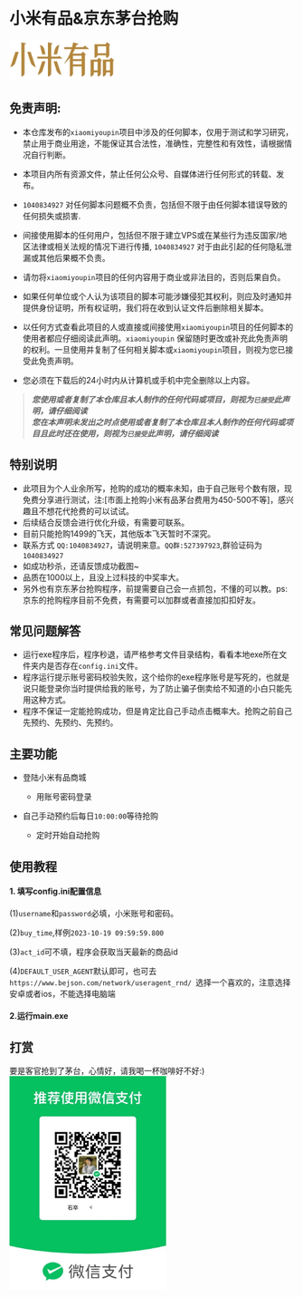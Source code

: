 # 小米有品&京东茅台抢购
<img src='images/youpin.jpg' />

## 免责声明:

* 本仓库发布的`xiaomiyoupin`项目中涉及的任何脚本，仅用于测试和学习研究，禁止用于商业用途，不能保证其合法性，准确性，完整性和有效性，请根据情况自行判断。

* 本项目内所有资源文件，禁止任何公众号、自媒体进行任何形式的转载、发布。

* `1040834927` 对任何脚本问题概不负责，包括但不限于由任何脚本错误导致的任何损失或损害.

* 间接使用脚本的任何用户，包括但不限于建立VPS或在某些行为违反国家/地区法律或相关法规的情况下进行传播, `1040834927` 对于由此引起的任何隐私泄漏或其他后果概不负责。

* 请勿将`xiaomiyoupin`项目的任何内容用于商业或非法目的，否则后果自负。

* 如果任何单位或个人认为该项目的脚本可能涉嫌侵犯其权利，则应及时通知并提供身份证明，所有权证明，我们将在收到认证文件后删除相关脚本。

* 以任何方式查看此项目的人或直接或间接使用`xiaomiyoupin`项目的任何脚本的使用者都应仔细阅读此声明。`xiaomiyoupin` 保留随时更改或补充此免责声明的权利。一旦使用并复制了任何相关脚本或`xiaomiyoupin`项目，则视为您已接受此免责声明。
  
* 您必须在下载后的24小时内从计算机或手机中完全删除以上内容。  
  

> ***您使用或者复制了本仓库且本人制作的任何代码或项目，则视为`已接受`此声明，请仔细阅读***  
> ***您在本声明未发出之时点使用或者复制了本仓库且本人制作的任何代码或项目且此时还在使用，则视为`已接受`此声明，请仔细阅读***

## 特别说明
* 此项目为个人业余所写，抢购的成功的概率未知，由于自己账号个数有限，现免费分享进行测试，注:[市面上抢购小米有品茅台费用为450-500不等]，感兴趣且不想花代抢费的可以试试。
* 后续结合反馈会进行优化升级，有需要可联系。
* 目前只能抢购1499的飞天，其他版本飞天暂时不深究。
* 联系方式 `QQ:1040834927`，请说明来意。`QQ群:527397923`,群验证码为`1040834927`
* 如成功秒杀，还请反馈成功截图~
* 品质在1000以上，且没上过科技的中奖率大。
* 另外也有京东茅台抢购程序，前提需要自己会一点抓包，不懂的可以教。ps:京东的抢购程序目前不免费，有需要可以加群或者直接加扣扣好友。

## 常见问题解答
* 运行exe程序后，程序秒退，请严格参考文件目录结构，看看本地exe所在文件夹内是否存在`config.ini`文件。
* 程序运行提示账号密码校验失败，这个给你的exe程序账号是写死的，也就是说只能登录你当时提供给我的账号，为了防止骗子倒卖给不知道的小白只能先用这种方式。
* 程序不保证一定能抢购成功，但是肯定比自己手动点击概率大。抢购之前自己先预约、先预约、先预约。



## 主要功能

- 登陆小米有品商城
  - 用账号密码登录

- 自己手动预约后每日`10:00:00`等待抢购
  - 定时开始自动抢购


## 使用教程  

#### 1. 填写config.ini配置信息 
(1)`username`和`password`必填，小米账号和密码。

(2)`buy_time`,样例`2023-10-19 09:59:59.800`

(3)`act_id`可不填，程序会获取当天最新的商品id

(4)`DEFAULT_USER_AGENT`默认即可，也可去`https://www.bejson.com/network/useragent_rnd/ `选择一个喜欢的，注意选择安卓或者ios，不能选择电脑端
 

#### 2.运行main.exe

## 打赏
要是客官抢到了茅台，心情好，请我喝一杯咖啡好不好:)  
<img src='images/wx.jpg' width='55%' />


